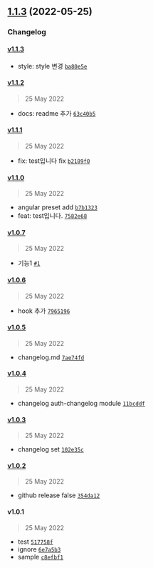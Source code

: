 ## [1.1.3](https://github.com/gatsukichi/releaseModuleTest/compare/v1.1.2...v1.1.3) (2022-05-25)

### Changelog

#### [v1.1.3](https://github.com/gatsukichi/releaseModuleTest/compare/v1.1.2...v1.1.3)

-   style: style 변경 [`ba80e5e`](https://github.com/gatsukichi/releaseModuleTest/commit/ba80e5ecb7b1fe42f6939944c35a34a68aded400)

#### [v1.1.2](https://github.com/gatsukichi/releaseModuleTest/compare/v1.1.1...v1.1.2)

> 25 May 2022

-   docs: readme 추가 [`63c40b5`](https://github.com/gatsukichi/releaseModuleTest/commit/63c40b548c6925f487dfb826f844c549687b843b)

#### [v1.1.1](https://github.com/gatsukichi/releaseModuleTest/compare/v1.1.0...v1.1.1)

> 25 May 2022

-   fix: test입니다 fix [`b2189f0`](https://github.com/gatsukichi/releaseModuleTest/commit/b2189f0147957f6185fbd5244a9a96a7fb20f82b)

#### [v1.1.0](https://github.com/gatsukichi/releaseModuleTest/compare/v1.0.7...v1.1.0)

> 25 May 2022

-   angular preset add [`b7b1323`](https://github.com/gatsukichi/releaseModuleTest/commit/b7b1323cfdcde854ea5cc0a133f3a4a8299ea506)
-   feat: test입니다. [`7582e68`](https://github.com/gatsukichi/releaseModuleTest/commit/7582e68cc8b0eb25b9a2e7e6c62169505c34643d)

#### [v1.0.7](https://github.com/gatsukichi/releaseModuleTest/compare/v1.0.6...v1.0.7)

> 25 May 2022

-   기능1 [`#1`](https://github.com/gatsukichi/releaseModuleTest/pull/1)

#### [v1.0.6](https://github.com/gatsukichi/releaseModuleTest/compare/v1.0.5...v1.0.6)

> 25 May 2022

-   hook 추가 [`7965196`](https://github.com/gatsukichi/releaseModuleTest/commit/79651967b182bd18796d2d2838bf9b5db166e88e)

#### [v1.0.5](https://github.com/gatsukichi/releaseModuleTest/compare/v1.0.4...v1.0.5)

> 25 May 2022

-   changelog.md [`7ae74fd`](https://github.com/gatsukichi/releaseModuleTest/commit/7ae74fd464806cd08b6d14e45de2582e8404bc41)

#### [v1.0.4](https://github.com/gatsukichi/releaseModuleTest/compare/v1.0.3...v1.0.4)

> 25 May 2022

-   changelog auth-changelog module [`11bcddf`](https://github.com/gatsukichi/releaseModuleTest/commit/11bcddf637f70002fc175d961bab01456dcd73ca)

#### [v1.0.3](https://github.com/gatsukichi/releaseModuleTest/compare/v1.0.2...v1.0.3)

> 25 May 2022

-   changelog set [`102e35c`](https://github.com/gatsukichi/releaseModuleTest/commit/102e35ce2bf4e557c4adc6123b61978fb1ddc9f4)

#### [v1.0.2](https://github.com/gatsukichi/releaseModuleTest/compare/v1.0.1...v1.0.2)

> 25 May 2022

-   github release false [`354da12`](https://github.com/gatsukichi/releaseModuleTest/commit/354da12788f59b368b8f5462d300d1f90095bb21)

#### v1.0.1

> 25 May 2022

-   test [`517758f`](https://github.com/gatsukichi/releaseModuleTest/commit/517758f1045e5a0fcb6c1cfc94b36e5e97340607)
-   ignore [`6e7a5b3`](https://github.com/gatsukichi/releaseModuleTest/commit/6e7a5b35b41d6a2147d788c13cd69c22a3aba3c7)
-   sample [`c8efbf1`](https://github.com/gatsukichi/releaseModuleTest/commit/c8efbf137e6624502a745e392810c1922b4a180d)
